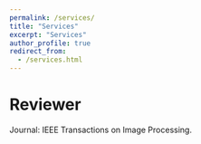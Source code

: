 ```yaml
---
permalink: /services/
title: "Services"
excerpt: "Services"
author_profile: true
redirect_from:
  - /services.html
---
```


Reviewer
======
Journal: IEEE Transactions on Image Processing.